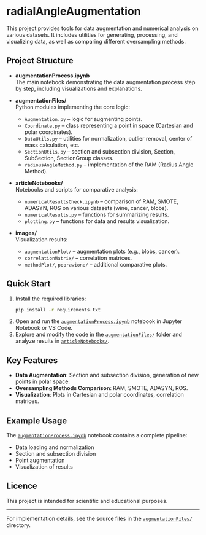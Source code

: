 # radialAngleAugmentation

This project provides tools for data augmentation and numerical analysis on various datasets. It includes utilities for generating, processing, and visualizing data, as well as comparing different oversampling methods.

## Project Structure

- **augmentationProcess.ipynb**  
  The main notebook demonstrating the data augmentation process step by step, including visualizations and explanations.

- **augmentationFiles/**  
  Python modules implementing the core logic:
  - `Augmentation.py` – logic for augmenting points.
  - `Coordinate.py` – class representing a point in space (Cartesian and polar coordinates).
  - `DataUtils.py` – utilities for normalization, outlier removal, center of mass calculation, etc.
  - `SectionUtils.py` – section and subsection division, Section, SubSection, SectionGroup classes.
  - `radiousAngleMethod.py` – implementation of the RAM (Radius Angle Method).

- **articleNotebooks/**  
  Notebooks and scripts for comparative analysis:
  - `numericalResultsCheck.ipynb` – comparison of RAM, SMOTE, ADASYN, ROS on various datasets (wine, cancer, blobs).
  - `numericalResults.py` – functions for summarizing results.
  - `plotting.py` – functions for data and results visualization.

- **images/**  
  Visualization results:
  - `augmentationPlot/` – augmentation plots (e.g., blobs, cancer).
  - `correlationMatrix/` – correlation matrices.
  - `methodPlot/`, `poprawione/` – additional comparative plots.

## Quick Start

1. Install the required libraries:
    ```sh
    pip install -r requirements.txt
    ```
2. Open and run the [`augmentationProcess.ipynb`](augmentationProcess.ipynb) notebook in Jupyter Notebook or VS Code.
3. Explore and modify the code in the [`augmentationFiles/`](augmentationFiles/) folder and analyze results in [`articleNotebooks/`](articleNotebooks/).

## Key Features

- **Data Augmentation**: Section and subsection division, generation of new points in polar space.
- **Oversampling Methods Comparison**: RAM, SMOTE, ADASYN, ROS.
- **Visualization**: Plots in Cartesian and polar coordinates, correlation matrices.

## Example Usage

The [`augmentationProcess.ipynb`](augmentationProcess.ipynb) notebook contains a complete pipeline:
- Data loading and normalization
- Section and subsection division
- Point augmentation
- Visualization of results

## Licence

This project is intended for scientific and educational purposes.

---

For implementation details, see the source files in the [`augmentationFiles/`](augmentationFiles/) directory.
